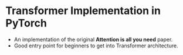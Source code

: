 # Transformer Implementation in PyTorch

- An implementation of the original **Attention is all you need** paper.
- Good entry point for beginners to get into Transformer architecture. 